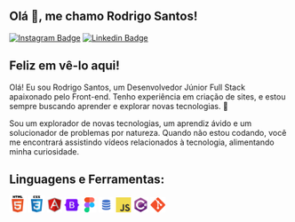 ## Olá 👋, me chamo Rodrigo Santos! 

[![Instagram Badge](https://img.shields.io/badge/-Instagram-e4405f?style=flat-square&logo=Instagram&logoColor=white)](https://instagram.com/osantosrd/)
[![Linkedin Badge](https://img.shields.io/badge/-LinkedIn-0e76a8?style=flat-square&logo=Linkedin&logoColor=white)](https://linkedin.com/in/rodrigo-santos-684b48286)

## Feliz em vê-lo aqui!

Olá! Eu sou Rodrigo Santos, um Desenvolvedor Júnior Full Stack apaixonado pelo Front-end. Tenho experiência em criação de sites, e estou sempre buscando aprender e explorar novas tecnologias. 🚀

Sou um explorador de novas tecnologias, um aprendiz ávido e um solucionador de problemas por natureza. Quando não estou codando, você me encontrará assistindo vídeos relacionados à tecnologia, alimentando minha curiosidade.

## Linguagens e Ferramentas:

<code><img height="30" src="https://raw.githubusercontent.com/github/explore/80688e429a7d4ef2fca1e82350fe8e3517d3494d/topics/html/html.png" alt="html"></code>
<code><img height="30" src="https://raw.githubusercontent.com/github/explore/80688e429a7d4ef2fca1e82350fe8e3517d3494d/topics/css/css.png" alt="css"></code>
<code><img height="27" src="https://raw.githubusercontent.com/devicons/devicon/6910f0503efdd315c8f9b858234310c06e04d9c0/icons/angularjs/angularjs-original.svg" alt="angular"></code>
<code><img height="27" src="https://raw.githubusercontent.com/devicons/devicon/6910f0503efdd315c8f9b858234310c06e04d9c0/icons/bootstrap/bootstrap-original.svg" alt="bootstrap"></code>
<code><img height="27" src="https://raw.githubusercontent.com/devicons/devicon/6910f0503efdd315c8f9b858234310c06e04d9c0/icons/figma/figma-original.svg" alt="figma"></code>
<code><img height="27" src="https://raw.githubusercontent.com/github/explore/80688e429a7d4ef2fca1e82350fe8e3517d3494d/topics/sql/sql.png" alt="sql"></code>
<code><img height="27" src="https://raw.githubusercontent.com/github/explore/80688e429a7d4ef2fca1e82350fe8e3517d3494d/topics/javascript/javascript.png" alt="javascript"></code>
<code><img height="27" src="https://raw.githubusercontent.com/devicons/devicon/6910f0503efdd315c8f9b858234310c06e04d9c0/icons/csharp/csharp-original.svg" alt="csharp"></code>
<code><img height="27" src="https://raw.githubusercontent.com/devicons/devicon/master/icons/git/git-original.svg" alt="git"></code>
